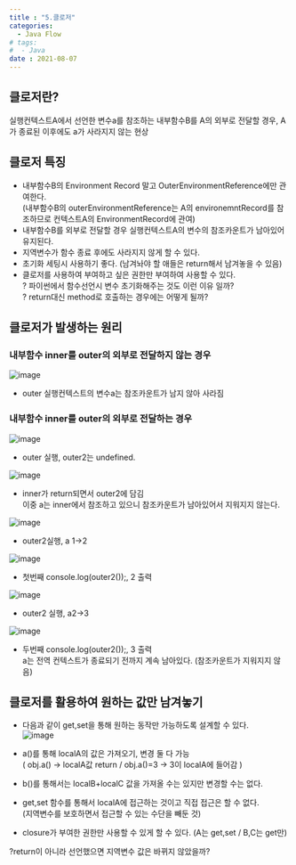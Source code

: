 ```yaml
---
title : "5.클로저"
categories:
  - Java Flow
# tags:
#  - Java
date : 2021-08-07
---
```


## 클로저란?   
  
실행컨텍스트A에서 선언한 변수a를 참조하는 내부함수B를 A의 외부로 전달할 경우, A가 종료된 이후에도 a가 사라지지 않는 현상  

## 클로저 특징  
  
- 내부함수B의 Environment Record 말고 OuterEnvironmentReference에만 관여한다.  
(내부함수B의 outerEnvironmentReference는 A의 environemntRecord를 참조하므로 컨텍스트A의 EnvironmentRecord에 관여)    
- 내부함수B를 외부로 전달할 경우 실행컨텍스트A의 변수의 참조카운트가 남아있어 유지된다.  
- 지역변수가 함수 종료 후에도 사라지지 않게 할 수 있다.  
- 초기화 세팅시 사용하기 좋다. (남겨놔야 할 애들은 return해서 남겨놓을 수 있음)  
- 클로저를 사용하여 부여하고 싶은 권한만 부여하여 사용할 수 있다.  
? 파이썬에서 함수선언시 변수 초기화해주는 것도 이런 이유 일까?  
? return대신 method로 호출하는 경우에는 어떻게 될까?  
  
## 클로저가 발생하는 원리   
  
### 내부함수 inner를 outer의 외부로 전달하지 않는 경우  

![image](https://user-images.githubusercontent.com/71579659/128590993-0a9231b4-df54-42c4-9941-b23dd0bf6ce6.png)
- outer 실행컨텍스트의 변수a는 참조카운트가 남지 않아 사라짐  
  
### 내부함수 inner를 outer의 외부로 전달하는 경우  
  
  
![image](https://user-images.githubusercontent.com/71579659/128591332-dd961b66-42b8-41e4-83dc-999bd4dff871.png)
- outer 실행, outer2는 undefined.   
  
  
![image](https://user-images.githubusercontent.com/71579659/128591341-59f740f6-892e-462a-9c3f-98a35bd0c8e3.png)
- inner가 return되면서 outer2에 담김  
이중 a는 inner에서 참조하고 있으니 참조카운트가 남아있어서 지워지지 않는다.  
  
  
![image](https://user-images.githubusercontent.com/71579659/128591381-bd47eaf3-5e1f-431d-91a4-aaa31ac96773.png)
- outer2실행, a 1->2  
   
   
![image](https://user-images.githubusercontent.com/71579659/128591443-76c14d68-3d50-482a-90b9-10f40abec408.png)
- 첫번째 console.log(outer2());, 2 출력  
  
  
![image](https://user-images.githubusercontent.com/71579659/128614663-9f640d9e-eca3-4938-af31-e8378a189754.png)
- outer2 실행, a2->3  
  
  
![image](https://user-images.githubusercontent.com/71579659/128614667-7e1cb2b3-f432-4f18-b70c-a685485b9eb6.png)
- 두번째 console.log(outer2());, 3 출력  
a는 전역 컨텍스트가 종료되기 전까지 계속 남아있다. (참조카운트가 지워지지 않음)  
  
  
## 클로저를 활용하여 원하는 값만 남겨놓기

- 다음과 같이 get,set을 통해 원하는 동작만 가능하도록 설계할 수 있다.  
![image](https://user-images.githubusercontent.com/71579659/128614845-63f72eda-7702-4ff1-b8a2-92080c589442.png)  

- a()를 통해 localA의 값은 가져오기, 변경 둘 다 가능  
( obj.a() ->  localA값 return / obj.a()=3 -> 3이 localA에 들어감 )  
- b()를 통해서는 localB+localC 값을 가져올 수는 있지만 변경할 수는 없다.  
- get,set 함수를 통해서 localA에 접근하는 것이고 직접 접근은 할 수 없다.  
(지역변수를 보호하면서 접근할 수 있는 수단을 빼둔 것)  
- closure가 부여한 권한만 사용할 수 있게 할 수 있다. (A는 get,set / B,C는 get만)  
  
?return이 아니라 선언했으면 지역변수 값은 바뀌지 않았을까?   


